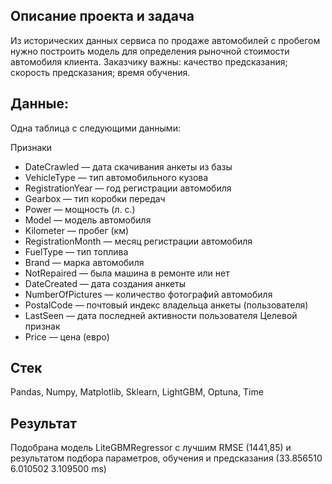 ## Описание проекта и задача
Из исторических данных сервиса по продаже автомобилей с пробегом нужно построить модель для определения рыночной стоимости автомобиля клиента.
Заказчику важны: качество предсказания; скорость предсказания; время обучения.

## Данные:
Одна таблица с следующими данными:

Признаки
- DateCrawled — дата скачивания анкеты из базы
- VehicleType — тип автомобильного кузова
- RegistrationYear — год регистрации автомобиля
- Gearbox — тип коробки передач
- Power — мощность (л. с.)
- Model — модель автомобиля
- Kilometer — пробег (км)
- RegistrationMonth — месяц регистрации автомобиля
- FuelType — тип топлива
- Brand — марка автомобиля
- NotRepaired — была машина в ремонте или нет
- DateCreated — дата создания анкеты
- NumberOfPictures — количество фотографий автомобиля
- PostalCode — почтовый индекс владельца анкеты (пользователя)
- LastSeen — дата последней активности пользователя
Целевой признак
- Price — цена (евро)

## Стек
Pandas, Numpy, Matplotlib, Sklearn, LightGBM, Optuna, Time
 
## Результат
Подобрана модель LiteGBMRegressor с лучшим RMSE (1441,85) и результатом подбора параметров, обучения и предсказания (33.856510	6.010502	3.109500 ms)
